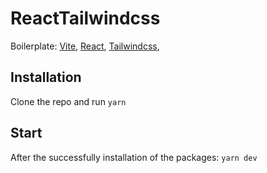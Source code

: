 # ReactTailwindcss
Boilerplate: [Vite](https://github.com/vitejs/vite), [React](https://reactjs.org/), [Tailwindcss](https://https://tailwindcss.com//), 

## Installation

Clone the repo and run `yarn`

## Start

After the successfully installation of the packages: `yarn dev`
